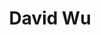 ---
layout: people
hidden: true
title: David Wu
name: David Wu
student_id: r96922075
status: graduated
program: Master student
entry_year: 2007
exit_year: 2009
link: false
external_url: 
image: /people/images/David_Wu.jpg
research_interests: 
brief: 
---